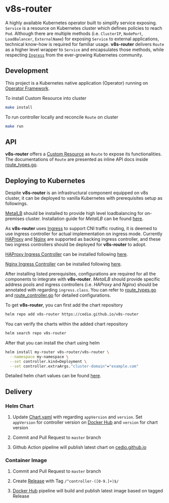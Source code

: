# v8s-router
A highly available Kubernetes operator built to simplify service exposing. `Service` is a resource on Kubernetes cluster which defines policies to reach `Pod`. Although there are multiple methods (i.e. `ClusterIP`, `NodePort`, `LoadBalancer`, `ExternalName`) for exposing `Service` to external applications, technical know-how is required for familiar usage. **v8s-router** delivers `Route` as a higher level wrapper to `Service` and encapsulates those methods, while respecting [`Ingress`](https://kubernetes.io/docs/concepts/services-networking/ingress/) from the ever-growing Kubernetes community.

## Development
This project is a Kubernetes native application (Operator) running on [Operator Framework](https://sdk.operatorframework.io/).

To install Custom Resource into cluster
```bash
make install
```

To run controller locally and reconcile `Route` on cluster
```bash
make run
```

## API
**v8s-router** offers a [Custom Resource](https://kubernetes.io/docs/concepts/extend-kubernetes/api-extension/custom-resources/) as `Route` to expose its functionalities. The documentations of `Route` are presented as inline API docs inside [route_types.go](api/v1beta1/route_types.go).

## Deploying to Kubernetes
Despite **v8s-router** is an infrastructural component equipped on v8s cluster, it can be deployed to vanilla Kubernetes with prerequisites setup as followings.

[MetalLB](https://metallb.universe.tf) should be installed to provide high level loadbalancing for on-premises cluster. Installation guide for *MetalLB* can be found [here](https://metallb.universe.tf/installation/).

As **v8s-router** uses [Ingress](https://kubernetes.io/docs/concepts/services-networking/ingress/) to support CNI traffic routing, it is deemed to use ingress controller for actual implementation on ingress mode. Currently [HAProxy](https://github.com/haproxytech/kubernetes-ingress) and [Nginx](https://github.com/kubernetes/ingress-nginx) are supported as backing ingress controller, and these two ingress controllers should be deployed for **v8s-router** to adopt. 

[HAProxy Ingress Controller](https://github.com/haproxytech/kubernetes-ingress) can be installed following [here](https://www.haproxy.com/documentation/kubernetes/latest/installation/kubernetes/). 

[Nginx Ingress Controller](https://github.com/kubernetes/ingress-nginx) can be installed following [here](https://kubernetes.github.io/ingress-nginx/deploy/).

After installing listed prerequisites, configurations are required for all the components to integrate with **v8s-router**. *MetalLB* should provide specific address pools and ingress controllers (i.e. *HAProxy* and *Nginx*) should be annotated with regarding `ingress.class`. You can refer to [route_types.go](api/v1beta1/route_types.go) and [route_controller.go](controllers/route_controller.go) for detailed configurations.

To get **v8s-router**, you can first add the chart repository
```bash
helm repo add v8s-router https://cedio.github.io/v8s-router
```

You can verify the charts within the added chart repository
```bash
helm search repo v8s-router
```

After that you can install the chart using helm
```bash
helm install my-router v8s-router/v8s-router \
  --namespace my-namespace \
  --set controller.kind=Deployment \
  --set controller.extraArgs."cluster-domain"="example.com"
```

Detailed helm chart values can be found [here](https://github.com/cedio/v8s-router/blob/master/charts/v8s-router/values.yaml).

## Delivery
### Helm Chart
1. Update [Chart.yaml](charts/v8s-router/Chart.yaml) with regarding `appVersion` and `version`. Set `appVersion` for controller version on [Docker Hub](https://hub.docker.com/r/cedio/v8s-router) and `version` for chart version

2. Commit and Pull Request to `master` branch

3. Github Action pipeline will publish latest chart on [cedio.github.io](https://cedio.github.io/v8s-router/index.yaml)

### Container Image
1. Commit and Pull Request to `master` branch

2. Create [Release](https://github.com/cedio/v8s-router/releases) with Tag `/^controller-([0-9.]+)$/`

3. [Docker Hub](https://hub.docker.com/r/cedio/v8s-router) pipeline will build and publish latest image based on tagged Release